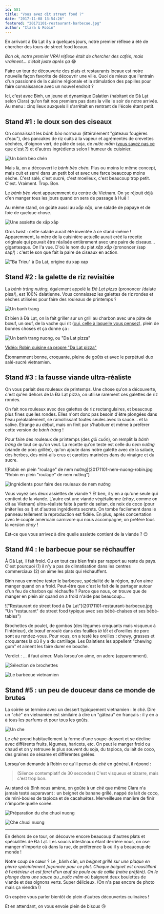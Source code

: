 ```yaml
---
id: 581
title: "Vous avez dit street food ?"
date: "2017-11-08 13:54:26"
featured: "20171101-restaurant-barbecue.jpg"
author: "Clara & Robin"
---
```


En arrivant à Đà Lạt il y a quelques jours, notre premier réflexe a été de
chercher des tours de street food locaux.

_Bon ok, notre premier VRAI réflexe était de chercher des cafés, mais
vraiment... c'était juste après ça_ 😂

Faire un tour de découverte des plats et restaurants locaux est notre nouvelle
façon favorite de découvrir une ville. Quoi de mieux que l'entrain d'un
passionné de la cuisine régionale et la stimulation des papilles pour faire
connaissance avec un nouvel endroit ?

Ici, c'est avec Bình, un jeune et dynamique Dalatien (habitant de Đà Lạt selon
Clara) qu'on fait nos premiers pas dans la ville le soir de notre arrivée. Au
menu : cinq lieux auxquels il s'arrêtait en rentrant de l'école étant petit.

## Stand #1 : le doux son des ciseaux

On connaissait les _bánh bèo_ normaux (littéralement "gâteaux fougères d'eau"),
des pancakes de riz cuits à la vapeur et agrémentés de crevettes séchées,
d'oignon vert, de pâte de soja, de _nước mắm_
([vous savez pas ce que c'est ?](/a-propos/)) et d'autres ingrédients selon
l'humeur du cuisinier.

![Un bánh bèo chén](20171101-banh-beo.jpg "Un bánh bèo chén")

Mais là, on a découvert le _bánh bèo chén._ Plus ou moins le même concept, mais
cuit et servi dans un petit bol et avec une farce beaucoup moins sèche. C'est
salé, c'est sucré, c'est moelleux, c'est beaucoup trop petit. C'est. Vraiment.
Trop. Bon.

Le _bánh bèo_ vient apparemment du centre du Vietnam. On se réjouit déjà d'en
manger tous les jours quand on sera de passage à Huế !

Au même stand, on goûte aussi au _xắp xắp_, une salade de papaye et de foie de
quelque chose.

![Une assiette de xắp xắp](20171101-xap-xap.jpg "Une assiette de xắp xắp")

Gros twist : cette salade aurait été inventée à ce stand-même ! Apparemment, la
mère de la cuisinière actuelle aurait créé la recette originale qui pouvait être
réalisée entièrement avec une paire de ciseaux... gigantesque. On l'a vue. D'où
le nom du plat _xắp xắp_ (prononcer /sap sap/) : c'est le son que fait la paire
de ciseaux en action.

!["Ba Trieu" à Da Lat, origine du xap xap](20171101-restaurant-ba-trieu.jpg "Le stand original du xắp xắp (d'après notre guide)")

## Stand #2 : la galette de riz revisitée

La _bánh tráng nướng_, également appelé la _Đà Lạt pizza_ (prononcer /dalate
pisa/), est 100% dalatienne. Vous connaissez les galettes de riz rondes et
sèches utilisées pour faire des rouleaux de printemps ?

![Un banh trang](20171101-banh-trang.jpg "Un bánh tráng comme on en a l'habitude (comme certains en ont l'habitude, précise Robin)")

Et bien à Đà Lạt, on la fait griller sur un grill au charbon avec une pâte de
bœuf, un œuf, de la vache qui rit
([oui, celle à laquelle vous pensez](https://fr.wikipedia.org/wiki/La_vache_qui_rit)),
plein de bonnes choses et ça donne ça :

![Un banh trang nuong, ou "Da Lat pizza"](20171101-dalat-pizza.jpg)

[Vidéo: Robin cuisine sa propre "Da Lat pizza"](https://www.youtube.com/watch?v=_nSSYFtsY1E)

Étonnamment bonne, croquante, pleine de goûts et avec le perpétuel duo
salé-sucré vietnamien.

## Stand #3 : la fausse viande ultra-réaliste

On vous parlait des rouleaux de printemps. Une chose qu'on a découverte, c'est
qu'en dehors de la Đà Lạt pizza, on utilise rarement ces galettes de riz rondes.

On fait nos rouleaux avec des galettes de riz rectangulaires, et beaucoup plus
fines que les rondes. Elles n'ont donc pas besoin d'être plongées dans l'eau
préalablement, se ramollissant toutes seules avec la sauce... et la salive.
Étrange au début, mais on finit par s'habituer et même à préférer cette version
de *bánh tráng* !

Pour faire des rouleaux de printemps (des _gỏi cuốn_), on remplit la _bánh
tráng_ de tout ce qu'on veut. La recette qu'on teste est celle du _nem nướng_
(viande de porc grillée), qu'on ajoute dans notre galette avec de la salade, des
herbes, des mini-ails crus et carottes marinées dans du vinaigre et du sucre.

![Robin en plein "roulage" de nem nướng](20171101-nem-nuong-robin.jpg "Robin en
plein "roulage" de nem nướng")

![Ingrédients pour faire des rouleaux de nem nướng](20171101-nem-nuong.jpg "Ingrédients pour faire des rouleaux de nem nướng")

Vous voyez ces deux assiettes de viande ? Et ben, il y en a qu'une seule qui
contient de la viande. L'autre est une viande végétalienne (_chay_, comme on dit
au Vietnam) ultra-réaliste faite à partir de seitan, de noix de coco (pour
imiter les os !) et d'autres ingrédients secrets. On tombe facilement dans le
panneau tellement la reproduction est fidèle. En plus, après concertation avec
le couple américain carnivore qui nous accompagne, on préfère tous la version
*chay* !

Est-ce que vous arrivez à dire quelle assiette contient de la viande ? 😉

## Stand #4 : le barbecue pour se réchauffer

À Đà Lạt, il fait froid. Ou en tout cas bien frais par rapport au reste du pays.
C'est pourquoi (1) il n'y a pas de climatisation dans les centres commerciaux
(2) on aime les plats qui réchauffent.

Bình nous emmène tester le barbecue, spécialité de la région, qu'on aime manger
quand on a froid. Peut-être que c'est le fait de le partager autour d'un feu de
charbon qui réchauffe ? Parce que nous, on trouve que de manger en plein air
quand on a froid n'aide pas beaucoup...

!["Restaurant de street food à Da Lat"](20171101-restaurant-barbecue.jpg "Un
"restaurant" de street food typique avec ses bébé-chaises et ses bébé-tables")

Brochettes de poulet, de gombos (des légumes croquants mais visqueux à
l'intérieur), de bœuf enroulé dans des feuilles _lá lốt_ et d'oreilles de porc
sont au rendez-vous. Pour vous, on a testé les oreilles : chewy, grasses et
croquantes là où il y a du cartillage. Les Dalatiens les appellent "chewing gum"
et aiment les faire durer en bouche.

Verdict : ... il faut aimer. Mais lorsqu'on aime, on adore (apparemment).

![Sélection de brochettes](20171101-stand-barbecue.jpg "Grand choix de brochettes")

![Le barbecue vietnamien](20171101-barbecue.jpg "De gauche à droite : gombos, 2 x bœuf enroulé dans des feuilles lá lốt, poulet_")

## Stand #5 : un peu de douceur dans ce monde de brutes

La soirée se termine avec un dessert typiquement vietnamien : le _chè_. Dire un
"_chè_" en vietnamien est similaire à dire un "gâteau" en français : il y en a à
tous les parfums et pour tous les goûts.

![Un che](20171101-che.jpg)

Le _chè_ prend habituellement la forme d'une soupe-dessert et se décline avec
différents fruits, légumes, haricots, etc. On peut le manger froid ou chaud et
on y retrouve le plus souvent du soja, du tapioca, du lait de coco, des graines
de sésame et différentes gelées.

Lorsqu'on demande à Robin ce qu'il pense du _chè_ en général, il répond :

> (Silence contemplatif de 30 secondes) C'est visqueux et bizarre, mais c'est
> trop bon.

Au stand où Bình nous amène, on goûte à un _chè_ que même Clara n'a jamais testé
auparavant : un beignet de banane grillé, nappé de lait de coco, de mini-boules
de tapioca et de cacahuètes. Merveilleuse manière de finir n'importe quelle
soirée.

![Préparation du che chuoi nuong](20171101-restaurant-che.jpg "Le monsieur qui grille les beignets de banane avec une objet non-identifié dans la main")

![Che chuoi nuong](20171101-che-chuoi-nuong.jpg "Le fameux chè au beignet de banane")

---

En dehors de ce tour, on découvre encore beaucoup d'autres plats et spécialités
de Đà Lạt. Les soucis intestinaux étant derrière nous, on ose manger n'importe
où dans la rue, de préférence là où il y a beaucoup de monde !

Notre coup de cœur ? Le _bánh căn, _un beignet grillé sur une plaque en pierre
spécialement façonnée pour ce plat. Chaque beignet est croustillant à
l'extérieur et est farci d'un œuf de poule ou de caille (notre préféré). On le
plonge dans une sauce au \_nước mắm_ où baignent deux boulettes de viande et des
oignons verts. Super délicieux. (On n'a pas encore de photo mais ça viendra !)

On espère vous parler bientôt de plein d'autres découvertes culinaires !

Et en attendant, on vous envoie plein de bisous 😘
